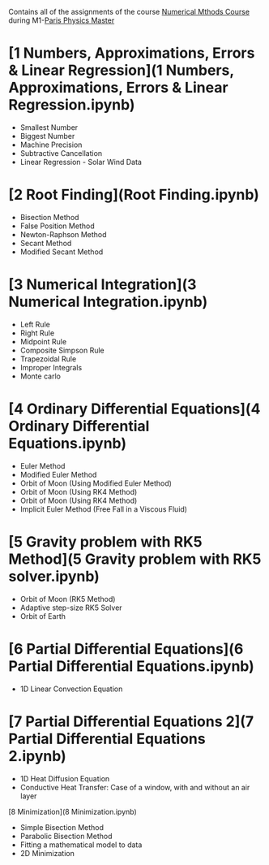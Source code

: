 Contains all of the assignments of the course [Numerical Mthods Course](http://www.parisphysicsmaster.com/NumSim.html) during M1-[Paris Physics Master](http://www.parisphysicsmaster.com/)


# [1 Numbers, Approximations, Errors & Linear Regression](1 Numbers, Approximations, Errors & Linear Regression.ipynb)
- Smallest Number 
- Biggest Number
- Machine Precision
- Subtractive Cancellation
- Linear Regression - Solar Wind Data


# [2 Root Finding](Root Finding.ipynb)
- Bisection Method
- False Position Method
- Newton-Raphson Method
- Secant Method
- Modified Secant Method


# [3 Numerical Integration](3 Numerical Integration.ipynb)
- Left Rule
- Right Rule
- Midpoint Rule
- Composite Simpson Rule
- Trapezoidal Rule
- Improper Integrals
- Monte carlo


# [4 Ordinary Differential Equations](4 Ordinary Differential Equations.ipynb)
- Euler Method
- Modified Euler Method
- Orbit of Moon (Using Modified Euler Method)
- Orbit of Moon (Using RK4 Method)
- Orbit of Moon (Using RK4 Method)
- Implicit Euler Method (Free Fall in a Viscous Fluid)


# [5 Gravity problem with RK5 Method](5 Gravity problem with RK5 solver.ipynb)
- Orbit of Moon (RK5 Method)
- Adaptive step-size RK5 Solver
- Orbit of Earth


# [6 Partial Differential Equations](6 Partial Differential Equations.ipynb)
- 1D Linear Convection Equation


# [7 Partial Differential Equations 2](7 Partial Differential Equations 2.ipynb)
- 1D Heat Diffusion Equation
- Conductive Heat Transfer: Case of a window, with and without an air layer



[8 Minimization](8 Minimization.ipynb)
- Simple Bisection Method
- Parabolic Bisection Method
- Fitting a mathematical model to data
- 2D Minimization
